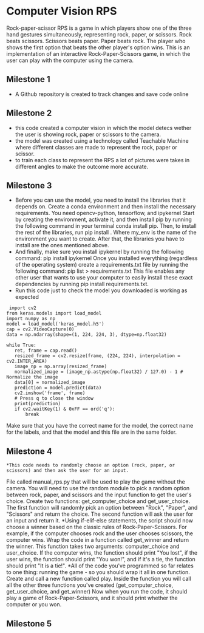 # Computer Vision RPS

Rock-paper-scissor RPS is a game in which players show one of the three hand gestures simultaneously, representing rock, paper, or scissors. Rock beats scissors. Scissors beats paper. Paper beats rock. The player who shows the first option that beats the other player's option wins. This is an implementation of an interactive Rock-Paper-Scissors game, in which the user can play with the computer using the camera. 

## Milestone 1
* A Github repository is created to track changes and save code online

## Milestone 2
* this code created a computer vision in which the model detecs wether the user is showing rock, paper or scissors to the camera. 
* the model was created using a technology called Teachable Machine where different classes are made to represent the rock, paper or scissor.
* to train each class to represent the RPS a lot of pictures were takes in different angles to make the outcome more accurate.

## Milestone 3
* Before you can use the model, you need to install the libraries that it depends on.
Create a conda environment and then install the necessary requirements. You need opencv-python, tensorflow, and ipykernel
Start by creating the environment, activate it, and then install pip by running the following command in your terminal conda install pip. Then, to install the rest of the libraries, run pip install <library>.
Where my_env is the name of the environment you want to create.
After that, the libraries you have to install are the ones mentioned above.
* And finally, make sure you install ipykernel by running the following command:
pip install ipykernel
Once you installed everything (regardless of the operating system) create a requirements.txt file by running the following command:
pip list > requirements.txt
This file enables any other user that wants to use your computer to easily install these exact dependencies by running pip install requirements.txt.
* Run this code just to check the model you downloaded is working as expected
 ```
  import cv2
from keras.models import load_model
import numpy as np
model = load_model('keras_model.h5')
cap = cv2.VideoCapture(0)
data = np.ndarray(shape=(1, 224, 224, 3), dtype=np.float32)

while True: 
    ret, frame = cap.read()
    resized_frame = cv2.resize(frame, (224, 224), interpolation = cv2.INTER_AREA)
    image_np = np.array(resized_frame)
    normalized_image = (image_np.astype(np.float32) / 127.0) - 1 # Normalize the image
    data[0] = normalized_image
    prediction = model.predict(data)
    cv2.imshow('frame', frame)
    # Press q to close the window
    print(prediction)
    if cv2.waitKey(1) & 0xFF == ord('q'):
        break
 ```
 
Make sure that you have the correct name for the model, the correct name for the labels, and that the model and this file are in the same folder.

## Milestone 4
    *This code needs to randomly choose an option (rock, paper, or scissors) and then ask the user for an input.
File called manual_rps.py that will be used to play the game without the camera.
You will need to use the random module to pick a random option between rock, paper, and scissors and the input function to get the user's choice.
Create two functions: get_computer_choice and get_user_choice.
The first function will randomly pick an option between "Rock", "Paper", and "Scissors" and return the choice.
The second function will ask the user for an input and return it.
  *Using if-elif-else statements, the script should now choose a winner based on the classic rules of Rock-Paper-Scissors.
For example, if the computer chooses rock and the user chooses scissors, the computer wins.
Wrap the code in a function called get_winner and return the winner.
This function takes two arguments: computer_choice and user_choice.
If the computer wins, the function should print "You lost", if the user wins, the function should print "You won!", and if it's a tie, the function should print "It is a tie!".
  *All of the code you've programmed so far relates to one thing: running the game - so you should wrap it all in one function.
Create and call a new function called play.
Inside the function you will call all the other three functions you've created (get_computer_choice, get_user_choice, and get_winner)
Now when you run the code, it should play a game of Rock-Paper-Scissors, and it should print whether the computer or you won.
  
## Milestone 5

